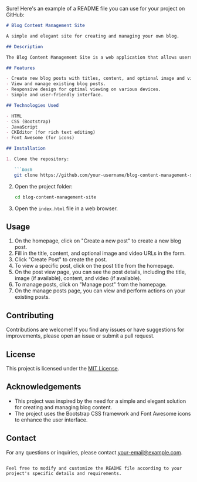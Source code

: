 Sure! Here's an example of a README file you can use for your project on GitHub:

```markdown
# Blog Content Management Site

A simple and elegant site for creating and managing your own blog.

## Description

The Blog Content Management Site is a web application that allows users to create and manage their own blog posts. It provides an intuitive interface for creating new posts with titles, content, and optional image and video URLs. Users can also view and manage their existing posts.

## Features

- Create new blog posts with titles, content, and optional image and video URLs.
- View and manage existing blog posts.
- Responsive design for optimal viewing on various devices.
- Simple and user-friendly interface.

## Technologies Used

- HTML
- CSS (Bootstrap)
- JavaScript
- CKEditor (for rich text editing)
- Font Awesome (for icons)

## Installation

1. Clone the repository:

   ```bash
   git clone https://github.com/your-username/blog-content-management-site.git
   ```

2. Open the project folder:

   ```bash
   cd blog-content-management-site
   ```

3. Open the `index.html` file in a web browser.

## Usage

1. On the homepage, click on "Create a new post" to create a new blog post.
2. Fill in the title, content, and optional image and video URLs in the form.
3. Click "Create Post" to create the post.
4. To view a specific post, click on the post title from the homepage.
5. On the post view page, you can see the post details, including the title, image (if available), content, and video (if available).
6. To manage posts, click on "Manage post" from the homepage.
7. On the manage posts page, you can view and perform actions on your existing posts.

## Contributing

Contributions are welcome! If you find any issues or have suggestions for improvements, please open an issue or submit a pull request.

## License

This project is licensed under the [MIT License](LICENSE).

## Acknowledgements

- This project was inspired by the need for a simple and elegant solution for creating and managing blog content.
- The project uses the Bootstrap CSS framework and Font Awesome icons to enhance the user interface.

## Contact

For any questions or inquiries, please contact [your-email@example.com](mailto:your-email@example.com).
```

Feel free to modify and customize the README file according to your project's specific details and requirements.
